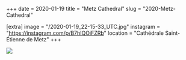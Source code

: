 +++
date = 2020-01-19
title = "Metz Cathedral"
slug = "2020-Metz-Cathedral"

[extra]
image = "/2020-01-19_22-15-33_UTC.jpg"
instagram = "https://instagram.com/p/B7hIQOiFZRb"
location = "Cathédrale Saint-Étienne de Metz"
+++

<img src="/2020-01-19_22-15-33_UTC.jpg" />
